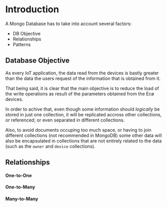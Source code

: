 # Introduction

A Mongo Database has to take into account several factors:
- DB Objective
- Relationships
- Patterns 

## Database Objective

As every IoT application, the data read from the devices is bastly greater than
the data the users request of the information that is obtained from it. 

That being said, it is clear that the main objective is to reduce the load of 
the write operations as result of the parameters obtained from the Ecø devices.

In order to achive that, even though some information should _logically_ be 
stored in just one collection, it will be replicated accross other collections,
or referenced; or even separated in different collections.

Also, to avoid documents occuping too much space, or having to join different
collections (not recommended in MongoDB) some other data will also be 
encapsulated in collections that are not entirely related to the data (such as 
the `owner` and `device` collections).

## Relationships

#### One-to-One

#### One-to-Many

#### Many-to-Many
